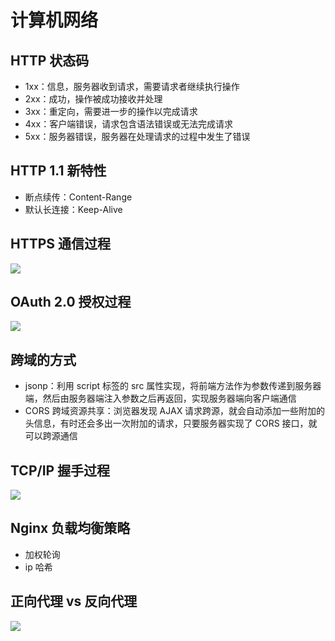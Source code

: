 # 计算机网络
## HTTP 状态码
- 1xx：信息，服务器收到请求，需要请求者继续执行操作
- 2xx：成功，操作被成功接收并处理
- 3xx：重定向，需要进一步的操作以完成请求
- 4xx：客户端错误，请求包含语法错误或无法完成请求
- 5xx：服务器错误，服务器在处理请求的过程中发生了错误

## HTTP 1.1 新特性
- 断点续传：Content-Range
- 默认长连接：Keep-Alive

## HTTPS 通信过程
![](http://osbdeld5c.bkt.clouddn.com/18-4-4/94376821.jpg)

## OAuth 2.0 授权过程
![](http://osbdeld5c.bkt.clouddn.com/18-4-4/43825620.jpg)

## 跨域的方式
- jsonp：利用 script 标签的 src 属性实现，将前端方法作为参数传递到服务器端，然后由服务器端注入参数之后再返回，实现服务器端向客户端通信
- CORS 跨域资源共享：浏览器发现 AJAX 请求跨源，就会自动添加一些附加的头信息，有时还会多出一次附加的请求，只要服务器实现了 CORS 接口，就可以跨源通信

## TCP/IP 握手过程
![](http://osbdeld5c.bkt.clouddn.com/18-7-26/99443434.jpg)

## Nginx 负载均衡策略
- 加权轮询
- ip 哈希

## 正向代理 vs 反向代理
![](http://osbdeld5c.bkt.clouddn.com/18-4-4/36341335.jpg)